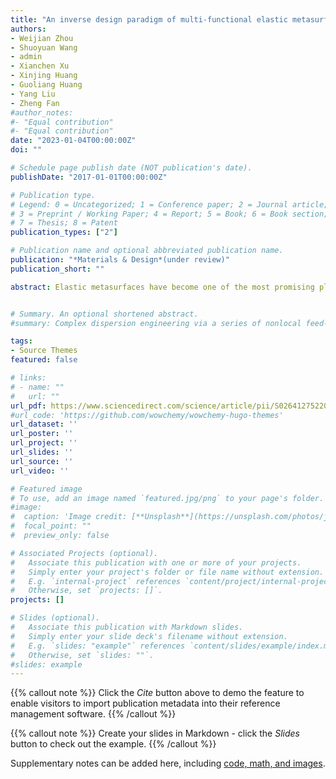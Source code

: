 ```yaml
---
title: "An inverse design paradigm of multi-functional elastic metasurface via data-driven machine learning"
authors:
- Weijian Zhou
- Shuoyuan Wang
- admin
- Xianchen Xu
- Xinjing Huang
- Guoliang Huang
- Yang Liu
- Zheng Fan
#author_notes:
#- "Equal contribution"
#- "Equal contribution"
date: "2023-01-04T00:00:00Z"
doi: ""

# Schedule page publish date (NOT publication's date).
publishDate: "2017-01-01T00:00:00Z"

# Publication type.
# Legend: 0 = Uncategorized; 1 = Conference paper; 2 = Journal article;
# 3 = Preprint / Working Paper; 4 = Report; 5 = Book; 6 = Book section;
# 7 = Thesis; 8 = Patent
publication_types: ["2"]

# Publication name and optional abbreviated publication name.
publication: "*Materials & Design*(under review)"
publication_short: ""

abstract: Elastic metasurfaces have become one of the most promising platforms for manipulating mechanical wavefronts with the striking feature of ultra-thin geometry. The conventional design of mechanical metasurfaces significantly relies on numerical, trial-and-error methods to identify structural parameters of the unit cells, which demands huge computational resources and could be extremely challenging if multifunctional purposes are needed. Machine learning technique provides another powerful tool for design of multifunctional elastic metasurfaces because of its excellent capability in building nonlinear mapping relation between high-dimensional input data and output data. In this paper, a machine learning network is introduced to extract the complex relation between high-dimensional geometrical parameters of the metasurface unit and its high-dimensional dynamic properties. After well training based on a big dataset, this network can play the role of a surrogate model in the inverse design of multi-functional elastic metasurface to significantly shorten the inverse design simulation time. This novel inverse design method can be conveniently extended to design other multifunctional metasurfaces for manipulation of optical, acoustical or mechanical waves.


# Summary. An optional shortened abstract.
#summary: Complex dispersion engineering via a series of nonlocal feed-forward control gives rise to rich non-reciprocal wave dynamics.

tags:
- Source Themes
featured: false

# links:
# - name: ""
#   url: ""
url_pdf: https://www.sciencedirect.com/science/article/pii/S0264127522011832
#url_code: 'https://github.com/wowchemy/wowchemy-hugo-themes'
url_dataset: ''
url_poster: ''
url_project: ''
url_slides: ''
url_source: ''
url_video: ''

# Featured image
# To use, add an image named `featured.jpg/png` to your page's folder. 
#image:
#  caption: 'Image credit: [**Unsplash**](https://unsplash.com/photos/jdD8gXaTZsc)'
#  focal_point: ""
#  preview_only: false

# Associated Projects (optional).
#   Associate this publication with one or more of your projects.
#   Simply enter your project's folder or file name without extension.
#   E.g. `internal-project` references `content/project/internal-project/index.md`.
#   Otherwise, set `projects: []`.
projects: []

# Slides (optional).
#   Associate this publication with Markdown slides.
#   Simply enter your slide deck's filename without extension.
#   E.g. `slides: "example"` references `content/slides/example/index.md`.
#   Otherwise, set `slides: ""`.
#slides: example
---
```


{{% callout note %}}
Click the *Cite* button above to demo the feature to enable visitors to import publication metadata into their reference management software.
{{% /callout %}}

{{% callout note %}}
Create your slides in Markdown - click the *Slides* button to check out the example.
{{% /callout %}}

Supplementary notes can be added here, including [code, math, and images](https://wowchemy.com/docs/writing-markdown-latex/).
